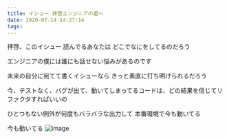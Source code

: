 ```yaml
---
title: イシュー 拝啓エンジニアの君へ
date: 2020-07-14 14:27:14
tags: 
---
```

拝啓、このイシュー 読んでるあなたは
どこでなにをしてるのだろう

エンジニアの僕には誰にも話せない悩みがあるのです

未来の自分に宛てて書くイシューなら
きっと素直に打ち明けられるだろう

今、テストなく、バグが出て、動いてしまってるコードは、どの結果を信じてリファクタすればいいの

ひとつもない例外が何度もバラバラな出力して
本番環境で今も動いてる

今も動いてる
![image](https://user-images.githubusercontent.com/36495149/87444913-5b42f280-c632-11ea-9592-29f1c9d2a2df.gif)

